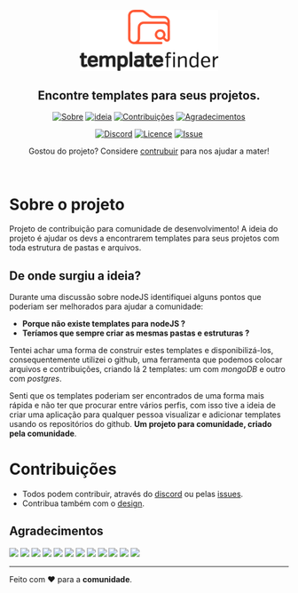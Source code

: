 <p align="center">
    <img src=".github/assets/images/logo-light-vertical.png" alt="Template finder logo" width="250px">
    <h2 align="center">
        Encontre templates para seus projetos.
    </h2>
</p>

<div align="center">

[![Sobre](https://img.shields.io/badge/-Sobre-ff5733)](#sobre-o-projeto)
[![ideia](https://img.shields.io/badge/-Ideia-ff5733)](#de-onde-surgiu-a-ideia)
[![Contribuições](https://img.shields.io/badge/-Contribuições-ff5733)](#contribuições)
[![Agradecimentos](https://img.shields.io/badge/-Agradecimentos-ff5733)](#agradecimentos)
<br>

[![Discord](https://img.shields.io/badge/-Comunidade-212121?&labelColor=ff5733&logo=discord&logoColor=212121&link=https://discord.gg/8DP5TaM)](https://discord.gg/8DP5TaM)
[![Licence](https://img.shields.io/badge/-Licença-212121)](/LICENSE)
[![Issue](https://img.shields.io/badge/-Sugestões-212121)](https://github.com/rpradosilva/cli-iva-generator/issues/new/choose)

</div>

<p align="center">Gostou do projeto? Considere <a href="#">contrubuir</a> para nos ajudar a mater!
</p>
<br>

# Sobre o projeto

Projeto de contribuição para comunidade de desenvolvimento! A ideia do projeto é ajudar os devs a encontrarem templates para seus projetos com toda estrutura de pastas e arquivos.

## De onde surgiu a ideia?

Durante uma discussão sobre nodeJS identifiquei alguns pontos que poderiam ser melhorados para ajudar a comunidade:

- **Porque não existe templates para nodeJS ?**
- **Teríamos que sempre criar as mesmas pastas e estruturas ?**

Tentei achar uma forma de construir estes templates e disponibilizá-los, consequentemente utilizei o github, uma ferramenta que podemos colocar arquivos e contribuições, criando lá 2 templates: um com _mongoDB_ e outro com _postgres_.

Senti que os templates poderiam ser encontrados de uma forma mais rápida e não ter que procurar entre vários perfis, com isso tive a ideia de criar uma aplicação para qualquer pessoa visualizar e adicionar templates usando os repositórios do github. **Um projeto para comunidade, criado pela comunidade**.

# Contribuições

- Todos podem contribuir, através do [discord](https://discord.gg/8DP5TaM) ou pelas [issues](https://github.com/rpradosilva/cli-iva-generator/issues/new/choose).
- Contribua também com o [design](https://www.figma.com/file/epFy5E29vSvSU1aC1M2PZd/template-finder?node-id=4%3A115).
  <br>

## Agradecimentos

[![](https://img.shields.io/badge/Adailson%20Aguiar-212121)](https://www.linkedin.com/in/adailsonaguiar/)
[![](https://img.shields.io/badge/Arthur%20Castro-212121)](https://www.linkedin.com/in/arthur-castro-9a65521)
[![](https://img.shields.io/badge/Brendo%20Souza-212121)](https://www.linkedin.com/in/brendo-souza-pinheiro)
[![](https://img.shields.io/badge/Daniel%20Giovane-212121)](https://www.linkedin.com/in/daniel-fernandes2015)
[![](https://img.shields.io/badge/Daywison%20Silva-212121)](https://www.linkedin.com/in/daywison-s-ab11b6121/)
[![](https://img.shields.io/badge/Fernando%20Cardoso-212121)](https://www.linkedin.com/in/fernando-manoel-cardoso-8aaa9867/)
[![](https://img.shields.io/badge/Fillipe%20Augusto-212121)](https://www.linkedin.com/in/fillipeags/)
[![](https://img.shields.io/badge/Gabriel%20Pereira-212121)](https://www.linkedin.com/in/gabriel-pereira-oliveira-78b1801ab/)
[![](https://img.shields.io/badge/Luciano%20Weslen-212121)](https://www.linkedin.com/in/lucianoweslen11)
[![](https://img.shields.io/badge/Marcos%20Henrique-212121)](https://www.linkedin.com/in/marcos-henrique-developer/)
[![](https://img.shields.io/badge/Rafael%20Prado-212121)](https://www.linkedin.com/in/rpradosilva)
[![](https://img.shields.io/badge/Rômulo%20Melo-212121)](https://www.linkedin.com/in/romulo-melo/)

---

Feito com ❤ para a **comunidade**.
